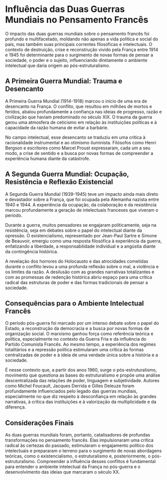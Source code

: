 
# Influência das Duas Guerras Mundiais no Pensamento Francês

O impacto das duas guerras mundiais sobre o pensamento francês foi profundo e multifacetado, moldando não apenas a vida política e social do país, mas também suas principais correntes filosóficas e intelectuais. O contexto de destruição, crise e reconstrução vivido pela França entre 1914 e 1945 foi determinante para o surgimento de novas formas de pensar a sociedade, o poder e o sujeito, influenciando diretamente o ambiente intelectual que daria origem ao pós-estruturalismo.

## A Primeira Guerra Mundial: Trauma e Desencanto

A Primeira Guerra Mundial (1914-1918) marcou o início de uma era de desencanto na França. O conflito, que resultou em milhões de mortos e feridos, abalou profundamente a confiança nas ideias de progresso, razão e civilização que haviam predominado no século XIX. O trauma da guerra gerou uma atmosfera de ceticismo em relação às instituições políticas e à capacidade da razão humana de evitar a barbárie.

No campo intelectual, esse desencanto se traduziu em uma crítica à racionalidade instrumental e ao otimismo iluminista. Filósofos como Henri Bergson e escritores como Marcel Proust expressaram, cada um a seu modo, a crise de sentido e a busca por novas formas de compreender a experiência humana diante da catástrofe.

## A Segunda Guerra Mundial: Ocupação, Resistência e Reflexão Existencial

A Segunda Guerra Mundial (1939-1945) teve um impacto ainda mais direto e devastador sobre a França, que foi ocupada pela Alemanha nazista entre 1940 e 1944. A experiência da ocupação, da colaboração e da resistência marcou profundamente a geração de intelectuais franceses que viveram o período.

Durante a guerra, muitos pensadores se engajaram politicamente, seja na resistência, seja em debates sobre o papel do intelectual diante da opressão. O existencialismo, representado por Jean-Paul Sartre e Simone de Beauvoir, emergiu como uma resposta filosófica à experiência da guerra, enfatizando a liberdade, a responsabilidade individual e a angústia diante da contingência histórica.

A revelação dos horrores do Holocausto e das atrocidades cometidas durante o conflito levou a uma profunda reflexão sobre o mal, a violência e os limites da razão. A desilusão com as grandes narrativas totalizantes e com as promessas de redenção histórica abriu espaço para uma crítica radical das estruturas de poder e das formas tradicionais de pensar a sociedade.

## Consequências para o Ambiente Intelectual Francês

O período pós-guerra foi marcado por um intenso debate sobre o papel do Estado, a reconstrução da democracia e a busca por novas formas de organização social. O marxismo ganhou força como referência teórica e política, especialmente no contexto da Guerra Fria e da influência do Partido Comunista Francês. Ao mesmo tempo, a experiência dos regimes totalitários e a repressão política estimularam uma crítica às formas centralizadas de poder e à ideia de uma verdade única sobre a história e a sociedade.

É nesse contexto que, a partir dos anos 1960, surge o pós-estruturalismo, movimento que questiona as bases do estruturalismo e propõe uma análise descentralizada das relações de poder, linguagem e subjetividade. Autores como Michel Foucault, Jacques Derrida e Gilles Deleuze foram profundamente influenciados pelo legado das guerras mundiais, especialmente no que diz respeito à desconfiança em relação às grandes narrativas, à crítica das instituições e à valorização da multiplicidade e da diferença.

## Considerações Finais

As duas guerras mundiais foram, portanto, catalisadores de profundas transformações no pensamento francês. Elas impulsionaram uma crítica radical às certezas do passado, estimularam o engajamento político dos intelectuais e prepararam o terreno para o surgimento de novas abordagens teóricas, como o existencialismo, o estruturalismo e, posteriormente, o pós-estruturalismo. Compreender a influência desses conflitos é fundamental para entender o ambiente intelectual da França no pós-guerra e o desenvolvimento das ideias que marcaram o século XX.
```
